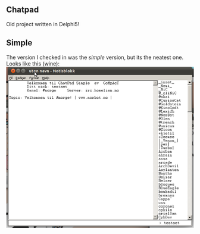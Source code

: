 Chatpad
-

Old project written in Delphi5!

Simple
--

The version I checked in was the <i>simple</i> version, but its the neatest one.
Looks like this (wine):
<img src="simple.png">
